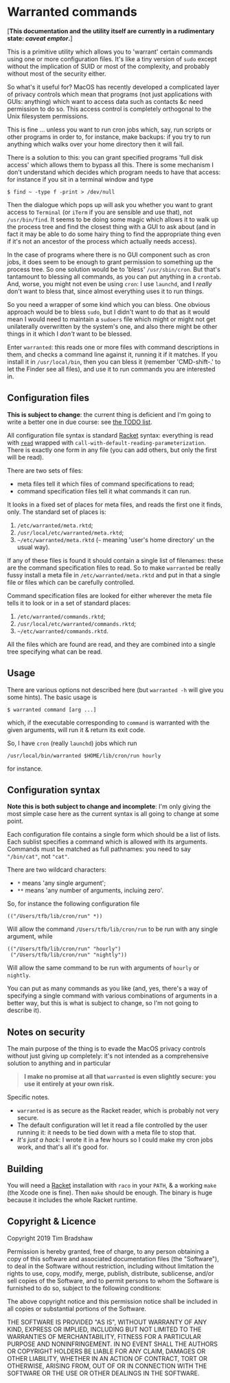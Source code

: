 # Warranted commands
\[**This documentation and the utility itself are currently in a rudimentary state: *caveat emptor*.**]

This is a primitive utility which allows you to 'warrant' certain commands using one or more configuration files.  It's like a tiny version of `sudo` except without the implication of SUID or most of the complexity, and probably without most of the security either.


So what's it useful for?  MacOS has recently developed a complicated layer of privacy controls which mean that programs (not just applications with GUIs: anything) which want to access data such as contacts &c need permission to do so.  This access control is completely orthogonal to the Unix filesystem permissions.

This is fine ... unless you want to run cron jobs which, say, run scripts or other programs in order to, for instance, make backups: if you try to run anything which walks over your home directory then it will fail.

There is a solution to this: you can grant specified programs 'full disk access' which allows them to bypass all this.  There is some mechanism I don't understand which decides which program needs to have that access: for instance if you sit in a terminal window and type

```
$ find ~ -type f -print > /dev/null
```

Then the dialogue which pops up will ask you whether you want to grant access to `Terminal` (or `iTerm` if you are sensible and use that), not `/usr/bin/find`.  It seems to be doing some magic which allows it to walk up the process tree and find the closest thing with a GUI to ask about (and in fact it may be able to do some hairy thing to find the appropriate thing even if it's not an ancestor of the process which actually needs access).

In the case of programs where there is no GUI component such as cron jobs, it does seem to be enough to grant permission to something up the process tree.  So one solution would be to 'bless' `/usr/sbin/cron`.  But that's tantamount to blessing all commands, as you can put anything in a `crontab`.  And, worse, you might not even be using `cron`: I use `launchd`, and I *really* don't want to bless that, since almost everything uses it to run things.

So you need a wrapper of some kind which you can bless.  One obvious approach would be to bless `sudo`, but I didn't want to do that as it would mean I would need to maintain a `sudoers` file which might or might not get unilaterally overwritten by the system's one, and also there might be other things in it which I *don't* want to be blessed.

Enter `warranted`: this reads one or more files with command descriptions in them, and checks a command line against it, running it if it matches.  If you install it in `/usr/local/bin`, then you can bless it (remember 'CMD-shift-.' to let the Finder see all files), and use it to run commands you are interested in.

## Configuration files
**This is subject to change**: the current thing is deficient and I'm going to write a better one in due course: see [the TODO list](TODO.md).

All configuration file syntax is standard [Racket](https://racket-lang.org/) syntax: everything is read with [`read`](https://docs.racket-lang.org/reference/Reading.html) wrapped with `call-with-default-reading-parameterization`.  There is exactly one form in any file (you can add others, but only the first will be read).

There are two sets of files:

- meta files tell it which files of command specifications to read;
- command specification files tell it what commands it can run.

It looks in a fixed set of places for meta files, and reads the first one it finds, only.  The standard set of places is:

1. `/etc/warranted/meta.rktd`;
2. `/usr/local/etc/warranted/meta.rktd`;
3. `~/etc/warranted/meta.rktd` (`~` meaning 'user's home directory' un the usual way).

If any of these files is found it should contain a single list of filenames: these are the command specification files to read.  So to make `warranted` be really fussy install a meta file in `/etc/warranted/meta.rktd` and put in that a single file or files which can be carefully controlled.

Command specification files are looked for either wherever the meta file tells it to look or in a set of standard places:

1. `/etc/warranted/commands.rktd`;
2. `/usr/local/etc/warranted/commands.rktd`;
3. `~/etc/warranted/commands.rktd`.

All the files which are found are read, and they are combined into a single tree specifying what can be read.

## Usage
There are various options not described here (but `warranted -h` will give you some hints).  The basic usage is

```
$ warranted command [arg ...]
```

which, if the executable corresponding to `command` is warranted with the given arguments, will run it & return its exit code.

So, I have `cron` (really `launchd`) jobs which run

```
/usr/local/bin/warranted $HOME/lib/cron/run hourly
```

for instance.

## Configuration syntax
**Note this is both subject to change and incomplete**: I'm only giving the most simple case here as the current syntax is all going to change at some point.

Each configuration file contains a single form which should be a list of lists.  Each sublist specifies a command which is allowed with its arguments.  Commands must be matched as full pathnames: you need to say `"/bin/cat"`, not `"cat"`.

There are two wildcard characters:

- `*` means 'any single argument';
- `**` means 'any number of arguments, incluing zero'.

So, for instance the following configuration file

```
(("/Users/tfb/lib/cron/run" *))
```

Will allow the command `/Users/tfb/lib/cron/run` to be run with any single argument, while

```
(("/Users/tfb/lib/cron/run" "hourly")
 ("/Users/tfb/lib/cron/run" "nightly"))
```

Will allow the same command to be run with arguments of `hourly` or `nightly`.

You can put as many commands as you like (and, yes, there's a way of specifying a single command with various combinations of arguments in a better way, but this is what is subject to change, so I'm not going to describe it).

## Notes on security
The main purpose of the thing is to evade the MacOS privacy controls without just giving up completely: it's not intended as a comprehensive solution to anything and in particular

> **I make no promise at all that `warranted` is even slightly secure: you use it entirely at your own risk.**

Specific notes.

- `warranted` is as secure as the Racket reader, which is probably not very secure.
- The default configuration will let it read a file controlled by the user running it: it needs to be tied down with a meta file to stop that.
- *It's just a hack*: I wrote it in a few hours so I could make my cron jobs work, and that's all it's good for.

## Building
You will need a [Racket](https://racket-lang.org/) installation with `raco` in your `PATH`, & a working `make` (the Xcode one is fine).  Then `make` should be enough.  The binary is huge because it includes the whole Racket runtime.

## Copyright & Licence
Copyright 2019 Tim Bradshaw

Permission is hereby granted, free of charge, to any person obtaining a copy
of this software and associated documentation files (the "Software"), to deal
in the Software without restriction, including without limitation the rights
to use, copy, modify, merge, publish, distribute, sublicense, and/or sell
copies of the Software, and to permit persons to whom the Software is
furnished to do so, subject to the following conditions:

The above copyright notice and this permission notice shall be included in all
copies or substantial portions of the Software.

THE SOFTWARE IS PROVIDED "AS IS", WITHOUT WARRANTY OF ANY KIND, EXPRESS OR
IMPLIED, INCLUDING BUT NOT LIMITED TO THE WARRANTIES OF MERCHANTABILITY,
FITNESS FOR A PARTICULAR PURPOSE AND NONINFRINGEMENT. IN NO EVENT SHALL THE
AUTHORS OR COPYRIGHT HOLDERS BE LIABLE FOR ANY CLAIM, DAMAGES OR OTHER
LIABILITY, WHETHER IN AN ACTION OF CONTRACT, TORT OR OTHERWISE, ARISING FROM,
OUT OF OR IN CONNECTION WITH THE SOFTWARE OR THE USE OR OTHER DEALINGS IN THE
SOFTWARE.
